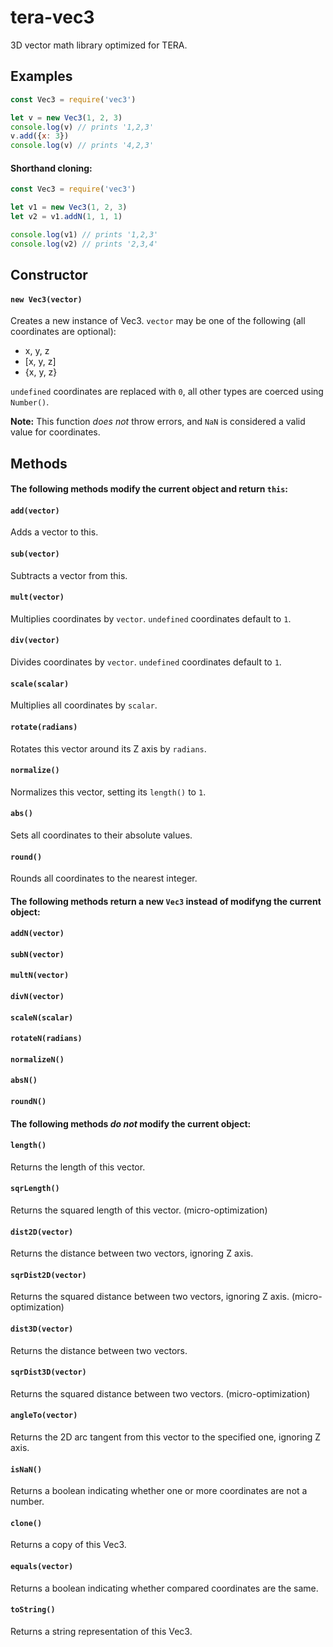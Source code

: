 # tera-vec3
3D vector math library optimized for TERA.

## Examples
```js
const Vec3 = require('vec3')

let v = new Vec3(1, 2, 3)
console.log(v) // prints '1,2,3'
v.add({x: 3})
console.log(v) // prints '4,2,3'
```

#### Shorthand cloning:
```js
const Vec3 = require('vec3')

let v1 = new Vec3(1, 2, 3)
let v2 = v1.addN(1, 1, 1)

console.log(v1) // prints '1,2,3'
console.log(v2) // prints '2,3,4'
```

## Constructor
#### `new Vec3(vector)`
Creates a new instance of Vec3. `vector` may be one of the following (all coordinates are optional):
* x, y, z
* [x, y, z]
* {x, y, z}

`undefined` coordinates are replaced with `0`, all other types are coerced using `Number()`.

**Note:** This function *does not* throw errors, and `NaN` is considered a valid value for coordinates.
## Methods
#### The following methods modify the current object and return `this`:
#### `add(vector)`
Adds a vector to this.

#### `sub(vector)`
Subtracts a vector from this.

#### `mult(vector)`
Multiplies coordinates by `vector`. `undefined` coordinates default to `1`.

#### `div(vector)`
Divides coordinates by `vector`. `undefined` coordinates default to `1`.

#### `scale(scalar)`
Multiplies all coordinates by `scalar`.

#### `rotate(radians)`
Rotates this vector around its Z axis by `radians`.

#### `normalize()`
Normalizes this vector, setting its `length()` to `1`.

#### `abs()`
Sets all coordinates to their absolute values.

#### `round()`
Rounds all coordinates to the nearest integer.

#### The following methods return a new `Vec3` instead of modifyng the current object:
#### `addN(vector)`
#### `subN(vector)`
#### `multN(vector)`
#### `divN(vector)`
#### `scaleN(scalar)`
#### `rotateN(radians)`
#### `normalizeN()`
#### `absN()`
#### `roundN()`

#### The following methods *do not* modify the current object:
#### `length()`
Returns the length of this vector.

#### `sqrLength()`
Returns the squared length of this vector. (micro-optimization)

#### `dist2D(vector)`
Returns the distance between two vectors, ignoring Z axis.

#### `sqrDist2D(vector)`
Returns the squared distance between two vectors, ignoring Z axis. (micro-optimization)

#### `dist3D(vector)`
Returns the distance between two vectors.

#### `sqrDist3D(vector)`
Returns the squared distance between two vectors. (micro-optimization)

#### `angleTo(vector)`
Returns the 2D arc tangent from this vector to the specified one, ignoring Z axis.

#### `isNaN()`
Returns a boolean indicating whether one or more coordinates are not a number.

#### `clone()`
Returns a copy of this Vec3.

#### `equals(vector)`
Returns a boolean indicating whether compared coordinates are the same.

#### `toString()`
Returns a string representation of this Vec3.